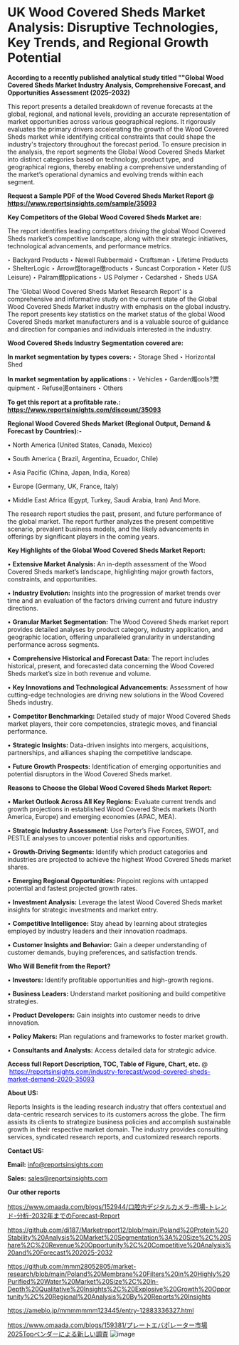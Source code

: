 # UK Wood Covered Sheds Market Analysis: Disruptive Technologies, Key Trends, and Regional Growth Potential

<strong>According to a recently published analytical study titled ""Global Wood Covered Sheds Market Industry Analysis, Comprehensive Forecast, and Opportunities Assessment (2025–2032)</strong>

This report presents a detailed breakdown of revenue forecasts at the global, regional, and national levels, providing an accurate representation of market opportunities across various geographical regions. It rigorously evaluates the primary drivers accelerating the growth of the Wood Covered Sheds market while identifying critical constraints that could shape the industry's trajectory throughout the forecast period. To ensure precision in the analysis, the report segments the Global Wood Covered Sheds Market into distinct categories based on technology, product type, and geographical regions, thereby enabling a comprehensive understanding of the market’s operational dynamics and evolving trends within each segment.

<strong>Request a Sample PDF of the Wood Covered Sheds Market Report </strong><strong>@<a href=https://www.reportsinsights.com/sample/35093 style=color:#0000ff;> https://www.reportsinsights.com/sample/35093</a></strong></font>

<strong>Key Competitors of the Global Wood Covered Sheds Market are:</strong>

The report identifies leading competitors driving the global Wood Covered Sheds market’s competitive landscape, along with their strategic initiatives, technological advancements, and performance metrics.

‣ Backyard Products
‣ Newell Rubbermaid
‣ Craftsman
‣ Lifetime Products
‣ ShelterLogic
‣ Arrow燬torage燩roducts
‣ Suncast Corporation
‣ Keter (US Leisure)
‣ Palram燗pplications
‣ US Polymer
‣ Cedarshed
‣ Sheds USA

The ‘Global Wood Covered Sheds Market Research Report’ is a comprehensive and informative study on the current state of the Global Wood Covered Sheds Market industry with emphasis on the global industry. The report presents key statistics on the market status of the global Wood Covered Sheds market manufacturers and is a valuable source of guidance and direction for companies and individuals interested in the industry.

<strong>Wood Covered Sheds Industry Segmentation covered are:</strong>

<strong>In market segmentation by types covers: </strong> 
‣ Storage Shed
‣ Horizontal Shed

<strong>In market segmentation by applications :</strong> 
‣ Vehicles
‣ Garden燭ools?燛quipment
‣ Refuse燙ontainers
‣ Others

<strong>To get this report at a profitable rate.: <a href=https://www.reportsinsights.com/discount/35093 style=color:#0000ff;>https://www.reportsinsights.com/discount/35093</a></strong></font>

<strong>Regional Wood Covered Sheds Market (Regional Output, Demand &amp; Forecast by Countries):-</strong>

• North America (United States, Canada, Mexico)

• South America ( Brazil, Argentina, Ecuador, Chile)

• Asia Pacific (China, Japan, India, Korea)

• Europe (Germany, UK, France, Italy)

• Middle East Africa (Egypt, Turkey, Saudi Arabia, Iran) And More.

The research report studies the past, present, and future performance of the global market. The report further analyzes the present competitive scenario, prevalent business models, and the likely advancements in offerings by significant players in the coming years.

<strong>Key Highlights of the Global Wood Covered Sheds Market Report:</strong>

• <strong>Extensive Market Analysis:</strong> An in-depth assessment of the Wood Covered Sheds market’s landscape, highlighting major growth factors, constraints, and opportunities.

• <strong>Industry Evolution:</strong> Insights into the progression of market trends over time and an evaluation of the factors driving current and future industry directions.

• <strong>Granular Market Segmentation:</strong> The Wood Covered Sheds market report provides detailed analyses by product category, industry application, and geographic location, offering unparalleled granularity in understanding performance across segments.

• <strong>Comprehensive Historical and Forecast Data:</strong> The report includes historical, present, and forecasted data concerning the Wood Covered Sheds market’s size in both revenue and volume.

• <strong>Key Innovations and Technological Advancements:</strong> Assessment of how cutting-edge technologies are driving new solutions in the Wood Covered Sheds industry.

• <strong>Competitor Benchmarking:</strong> Detailed study of major Wood Covered Sheds market players, their core competencies, strategic moves, and financial performance.

• <strong>Strategic Insights:</strong> Data-driven insights into mergers, acquisitions, partnerships, and alliances shaping the competitive landscape.

• <strong>Future Growth Prospects:</strong> Identification of emerging opportunities and potential disruptors in the Wood Covered Sheds market.

<strong>Reasons to Choose the Global Wood Covered Sheds Market Report:</strong>

• <strong>Market Outlook Across All Key Regions:</strong> Evaluate current trends and growth projections in established Wood Covered Sheds markets (North America, Europe) and emerging economies (APAC, MEA).

• <strong>Strategic Industry Assessment:</strong> Use Porter’s Five Forces, SWOT, and PESTLE analyses to uncover potential risks and opportunities.

• <strong>Growth-Driving Segments:</strong> Identify which product categories and industries are projected to achieve the highest Wood Covered Sheds market shares.

• <strong>Emerging Regional Opportunities:</strong> Pinpoint regions with untapped potential and fastest projected growth rates.

• <strong>Investment Analysis:</strong> Leverage the latest Wood Covered Sheds market insights for strategic investments and market entry.

• <strong>Competitive Intelligence:</strong> Stay ahead by learning about strategies employed by industry leaders and their innovation roadmaps.

• <strong>Customer Insights and Behavior:</strong> Gain a deeper understanding of customer demands, buying preferences, and satisfaction trends.

<strong>Who Will Benefit from the Report?</strong>

• <strong>Investors:</strong> Identify profitable opportunities and high-growth regions.

• <strong>Business Leaders:</strong> Understand market positioning and build competitive strategies.

• <strong>Product Developers:</strong> Gain insights into customer needs to drive innovation.

• <strong>Policy Makers:</strong> Plan regulations and frameworks to foster market growth.

• <strong>Consultants and Analysts:</strong> Access detailed data for strategic advice.
</ul>
<strong>Access full Report Description, TOC, Table of Figure, Chart, etc. </strong>@  <a href=https://reportsinsights.com/industry-forecast/wood-covered-sheds-market-demand-2020-35093 style=color:#0000ff;>https://reportsinsights.com/industry-forecast/wood-covered-sheds-market-demand-2020-35093</a></font>

<strong><strong>About US</strong>:</strong>

Reports Insights is the leading research industry that offers contextual and data-centric research services to its customers across the globe. The firm assists its clients to strategize business policies and accomplish sustainable growth in their respective market domain. The industry provides consulting services, syndicated research reports, and customized research reports.

<strong>Contact US:</strong>

<p class=""""><b>Email:</b> <a href=mailto:info@reportsinsights.com>info@reportsinsights.com</a></p>
<p class=""""><b>Sales:</b> <a href=mailto:sales@reportsinsights.com>sales@reportsinsights.com</a></p>

<strong>Our other reports</strong>

<a href=https://www.omaada.com/blogs/152944/口腔内デジタルカメラ-市場-トレンド-分析-2032年までのForecast-Report>https://www.omaada.com/blogs/152944/口腔内デジタルカメラ-市場-トレンド-分析-2032年までのForecast-Report</a>

<a href=https://github.com/di187/Marketreport12/blob/main/Poland%20Protein%20Stability%20Analysis%20Market%20Segmentation%3A%20Size%2C%20Share%2C%20Revenue%20Opportunity%2C%20Competitive%20Analysis%20and%20Forecast%202025-2032>https://github.com/di187/Marketreport12/blob/main/Poland%20Protein%20Stability%20Analysis%20Market%20Segmentation%3A%20Size%2C%20Share%2C%20Revenue%20Opportunity%2C%20Competitive%20Analysis%20and%20Forecast%202025-2032</a>

<a href=https://github.com/mmm28052805/market-research/blob/main/Poland%20Membrane%20Filters%20in%20Highly%20Purified%20Water%20Market%20Size%2C%20In-Depth%20Qualitative%20Insights%2C%20Explosive%20Growth%20Opportunity%2C%20Regional%20Analysis%20By%20Reports%20Insights>https://github.com/mmm28052805/market-research/blob/main/Poland%20Membrane%20Filters%20in%20Highly%20Purified%20Water%20Market%20Size%2C%20In-Depth%20Qualitative%20Insights%2C%20Explosive%20Growth%20Opportunity%2C%20Regional%20Analysis%20By%20Reports%20Insights</a>

<a href=https://ameblo.jp/mmmmmmm123445/entry-12883336327.html>https://ameblo.jp/mmmmmmm123445/entry-12883336327.html</a>

<a href=https://www.omaada.com/blogs/159381/プレートエバポレーター市場2025Topベンダーによる新しい調査>https://www.omaada.com/blogs/159381/プレートエバポレーター市場2025Topベンダーによる新しい調査</a>
![image](https://github.com/user-attachments/assets/aba3e4da-779f-4b9e-9941-910ece64ca5a)

